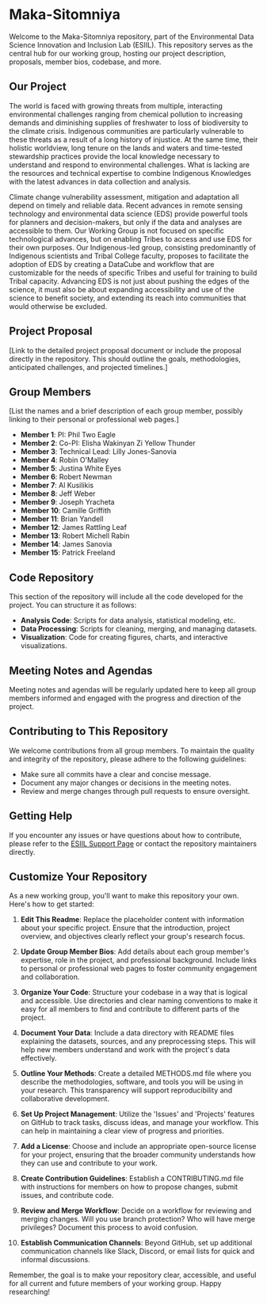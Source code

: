 # Maka-Sitomniya

Welcome to the Maka-Sitomniya repository, part of the Environmental Data Science Innovation and Inclusion Lab (ESIIL). This repository serves as the central hub for our working group, hosting our project description, proposals, member bios, codebase, and more.

## Our Project

The world is faced with growing threats from multiple, interacting environmental challenges ranging from chemical pollution to increasing demands and diminishing supplies of freshwater to loss of biodiversity to the climate crisis. Indigenous communities are particularly vulnerable to these threats as a result of a long history of injustice.  At the same time, their holistic worldview, long tenure on the lands and waters and time-tested stewardship practices provide the local knowledge necessary to understand and respond to environmental challenges.  What is lacking are the resources and technical expertise to combine Indigenous Knowledges with the latest advances in data collection and analysis.  

Climate change vulnerability assessment, mitigation and adaptation all depend on timely and reliable data. Recent advances in remote sensing technology and environmental data science (EDS) provide powerful tools for planners and decision-makers, but only if the data and analyses are accessible to them.  Our Working Group is not focused on specific technological advances, but on enabling Tribes to access and use EDS for their own purposes.  Our Indigenous-led group, consisting predominantly of Indigenous scientists and Tribal College faculty, proposes to facilitate the adoption of EDS by creating a DataCube and workflow that are customizable for the needs of specific Tribes and useful for training to build Tribal capacity.  Advancing EDS is not just about pushing the edges of the science, it must also be about expanding accessibility and use of the science to benefit society, and extending its reach into communities that would otherwise be excluded.

## Project Proposal

[Link to the detailed project proposal document or include the proposal directly in the repository. This should outline the goals, methodologies, anticipated challenges, and projected timelines.]

## Group Members

[List the names and a brief description of each group member, possibly linking to their personal or professional web pages.]

- **Member 1**: PI: Phil Two Eagle 
- **Member 2**: Co-PI: Elisha Wakinyan Zi Yellow Thunder 
- **Member 3**: Technical Lead: Lilly Jones-Sanovia 
- **Member 4**: Robin O'Malley 
- **Member 5**: Justina White Eyes 
- **Member 6**: Robert Newman 
- **Member 7**: Al Kusilikis 
- **Member 8**: Jeff Weber 
- **Member 9**: Joseph Yracheta 
- **Member 10**: Camille Griffith 
- **Member 11**: Brian Yandell 
- **Member 12**: James Rattling Leaf 
- **Member 13**: Robert Michell Rabin 
- **Member 14**: James Sanovia
- **Member 15**: Patrick Freeland

  
## Code Repository

This section of the repository will include all the code developed for the project. You can structure it as follows:

- **Analysis Code**: Scripts for data analysis, statistical modeling, etc.
- **Data Processing**: Scripts for cleaning, merging, and managing datasets.
- **Visualization**: Code for creating figures, charts, and interactive visualizations.

## Meeting Notes and Agendas

Meeting notes and agendas will be regularly updated here to keep all group members informed and engaged with the progress and direction of the project.

## Contributing to This Repository

We welcome contributions from all group members. To maintain the quality and integrity of the repository, please adhere to the following guidelines:

- Make sure all commits have a clear and concise message.
- Document any major changes or decisions in the meeting notes.
- Review and merge changes through pull requests to ensure oversight.

## Getting Help

If you encounter any issues or have questions about how to contribute, please refer to the [ESIIL Support Page](https://esiil.org/support) or contact the repository maintainers directly.

## Customize Your Repository

As a new working group, you'll want to make this repository your own. Here's how to get started:

1. **Edit This Readme**: Replace the placeholder content with information about your specific project. Ensure that the introduction, project overview, and objectives clearly reflect your group's research focus.

2. **Update Group Member Bios**: Add details about each group member's expertise, role in the project, and professional background. Include links to personal or professional web pages to foster community engagement and collaboration.

3. **Organize Your Code**: Structure your codebase in a way that is logical and accessible. Use directories and clear naming conventions to make it easy for all members to find and contribute to different parts of the project.

4. **Document Your Data**: Include a data directory with README files explaining the datasets, sources, and any preprocessing steps. This will help new members understand and work with the project's data effectively.

5. **Outline Your Methods**: Create a detailed METHODS.md file where you describe the methodologies, software, and tools you will be using in your research. This transparency will support reproducibility and collaborative development.

6. **Set Up Project Management**: Utilize the 'Issues' and 'Projects' features on GitHub to track tasks, discuss ideas, and manage your workflow. This can help in maintaining a clear view of progress and priorities.

7. **Add a License**: Choose and include an appropriate open-source license for your project, ensuring that the broader community understands how they can use and contribute to your work.

8. **Create Contribution Guidelines**: Establish a CONTRIBUTING.md file with instructions for members on how to propose changes, submit issues, and contribute code.

9. **Review and Merge Workflow**: Decide on a workflow for reviewing and merging changes. Will you use branch protection? Who will have merge privileges? Document this process to avoid confusion.

10. **Establish Communication Channels**: Beyond GitHub, set up additional communication channels like Slack, Discord, or email lists for quick and informal discussions.

Remember, the goal is to make your repository clear, accessible, and useful for all current and future members of your working group. Happy researching!

